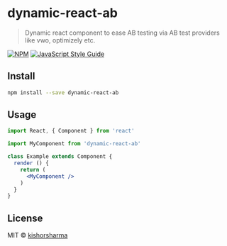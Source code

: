 # dynamic-react-ab

> Dynamic react component to ease AB testing via AB test providers like vwo, optimizely etc.

[![NPM](https://img.shields.io/npm/v/dynamic-react-ab.svg)](https://www.npmjs.com/package/dynamic-react-ab) [![JavaScript Style Guide](https://img.shields.io/badge/code_style-standard-brightgreen.svg)](https://standardjs.com)

## Install

```bash
npm install --save dynamic-react-ab
```

## Usage

```jsx
import React, { Component } from 'react'

import MyComponent from 'dynamic-react-ab'

class Example extends Component {
  render () {
    return (
      <MyComponent />
    )
  }
}
```

## License

MIT © [kishorsharma](https://github.com/kishorsharma)
